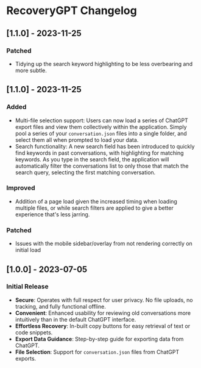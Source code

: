 # RecoveryGPT Changelog

## [1.1.0] - 2023-11-25
### Patched
- Tidying up the search keyword highlighting to be less overbearing and more subtle.

## [1.1.0] - 2023-11-25
### Added
- Multi-file selection support: Users can now load a series of ChatGPT export files and view them collectively within the application. Simply pool a series of your `conversation.json` files into a single folder, and select them all when prompted to load your data.
- Search functionality: A new search field has been introduced to quickly find keywords in past conversations, with highlighting for matching keywords. As you type in the search field, the application will automatically filter the conversations list to only those that match the search query, selecting the first matching conversation.

### Improved
- Addition of a page load given the increased timing when loading multiple files, or while search filters are applied to give a better experience that's less jarring.

### Patched
- Issues with the mobile sidebar/overlay from not rendering correctly on initial load

## [1.0.0] - 2023-07-05
### Initial Release
- **Secure**: Operates with full respect for user privacy. No file uploads, no tracking, and fully functional offline.
- **Convenient**: Enhanced usability for reviewing old conversations more intuitively than in the default ChatGPT interface.
- **Effortless Recovery**: In-built copy buttons for easy retrieval of text or code snippets.
- **Export Data Guidance**: Step-by-step guide for exporting data from ChatGPT.
- **File Selection**: Support for `conversation.json` files from ChatGPT exports.
